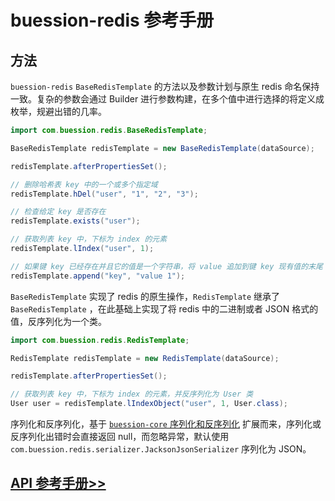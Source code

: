 # buession-redis 参考手册


## 方法

`buession-redis` `BaseRedisTemplate` 的方法以及参数计划与原生 redis 命名保持一致。复杂的参数会通过 Builder 进行参数构建，在多个值中进行选择的将定义成枚举，规避出错的几率。

```java
import com.buession.redis.BaseRedisTemplate;

BaseRedisTemplate redisTemplate = new BaseRedisTemplate(dataSource);

redisTemplate.afterPropertiesSet();

// 删除哈希表 key 中的一个或多个指定域
redisTemplate.hDel("user", "1", "2", "3");

// 检查给定 key 是否存在
redisTemplate.exists("user");

// 获取列表 key 中，下标为 index 的元素
redisTemplate.lIndex("user", 1);

// 如果键 key 已经存在并且它的值是一个字符串，将 value 追加到键 key 现有值的末尾
redisTemplate.append("key", "value 1");
```

`BaseRedisTemplate` 实现了 redis 的原生操作，`RedisTemplate` 继承了 `BaseRedisTemplate` ，在此基础上实现了将 redis 中的二进制或者 JSON 格式的值，反序列化为一个类。

```java
import com.buession.redis.RedisTemplate;

RedisTemplate redisTemplate = new RedisTemplate(dataSource);

redisTemplate.afterPropertiesSet();

// 获取列表 key 中，下标为 index 的元素，并反序列化为 User 类
User user = redisTemplate.lIndexObject("user", 1, User.class);
```

序列化和反序列化，基于 [`buession-core` 序列化和反序列化](/manual/2.0/core/serializer.html) 扩展而来，序列化或反序列化出错时会直接返回 null，而忽略异常，默认使用 `com.buession.redis.serializer.JacksonJsonSerializer` 序列化为 JSON。


## [API 参考手册>>](/manual/2.0/docs/buession-redis/com/buession/redis/core/command/package-summary.html)